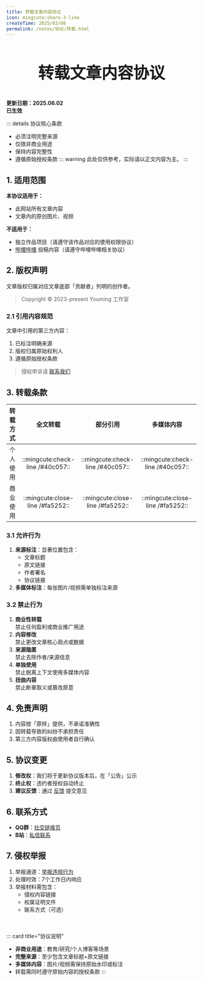 ```yaml
---
title: 转载文章内容协议
icon: mingcute:share-3-line
createTime: 2025/03/08
permalink: /notes/协议/转载.html
---
```


<div style="text-align: center;">
    <p style="font-size: 42px; font-weight: 650; margin-top: 60px">转载文章内容协议</p>
</div>

**更新日期：2025.06.02**  
**已生效**

::: details 协议核心条款
- 必须注明完整来源
- 仅限非商业用途
- 保持内容完整性
- 遵循原始授权条款
::: warning 此处仅供参考，实际请以正文内容为主。
:::

## 1. 适用范围

**本协议适用于：**
- 此网站所有文章内容
- 文章内的原创图片、视频

**不适用于：**
- 独立作品项目（请遵守该作品对应的使用权限协议）
- [哔哩哔哩](https://www.bilibili.com/) 投稿内容（请遵守哔哩哔哩相关协议）

## 2. 版权声明

文章版权归属对应文章底部「贡献者」列明的创作者。

> Copyright © 2023-present Youming 工作室

### 2.1 引用内容规范

文章中引用的第三方内容：
1. 已标注明确来源
2. 版权归属原始权利人
3. 遵循原始授权条款

> 侵权申诉请 [联系我们](#_6-联系方式)

## 3. 转载条款

| 转载方式 | 全文转载 | 部分引用 | 多媒体内容 |
| :- | :-: | :-: | :-: |
| 个人使用 | ::mingcute:check-line /#40c057:: | ::mingcute:check-line /#40c057:: | ::mingcute:check-line /#40c057:: |
| 商业使用 | ::mingcute:close-line /#fa5252:: | ::mingcute:close-line /#fa5252:: | ::mingcute:close-line /#fa5252:: |

### 3.1 允许行为

1. **来源标注**：显著位置包含：
    - 文章标题
    - 原文链接
    - 作者署名
    - 协议链接
2. **多媒体标注**：每张图片/视频需单独标注来源

### 3.2 禁止行为

1. **商业性转载**  
  禁止任何盈利或商业推广用途
2. **内容修改**  
  禁止更改文章核心观点或数据
3. **来源隐匿**  
  禁止去除作者/来源信息
4. **单独使用**  
  禁止脱离上下文使用多媒体内容
5. **扭曲内容**  
  禁止断章取义或篡改原意


## 4. 免责声明

1. 内容按「原样」提供，不承诺准确性
2. 因转载导致的纠纷不承担责任
3. 第三方内容版权由使用者自行确认

## 5. 协议变更

1. **修改权**：我们将于更新协议版本后，在「公告」公示
2. **终止权**：违约者授权自动终止
3. **建议反馈**：通过 [反馈](/notes/反馈中心/反馈.html) 提交意见

## 6. 联系方式

- **QQ群**：[社交链接页](/链接.html#qq-群)
- **B站**：[私信联系](https://space.bilibili.com/1337092956)

## 7. 侵权举报

1. 举报通道：[举报违规行为](/notes/反馈中心/举报违规行为.html)
2. 处理时效：7个工作日内响应
3. 举报材料需包含：
   - 侵权内容链接
   - 权属证明文件
   - 联系方式（可选）

<p style="margin-top: 50px"></p>

::: card title="协议说明"
- **非商业用途**：教育/研究/个人博客等场景  
- **完整来源**：至少包含文章标题+原文链接  
- **多媒体内容**：图片/视频需保持原始水印或标注  
- 转载需同时遵守原始内容的授权条款
:::